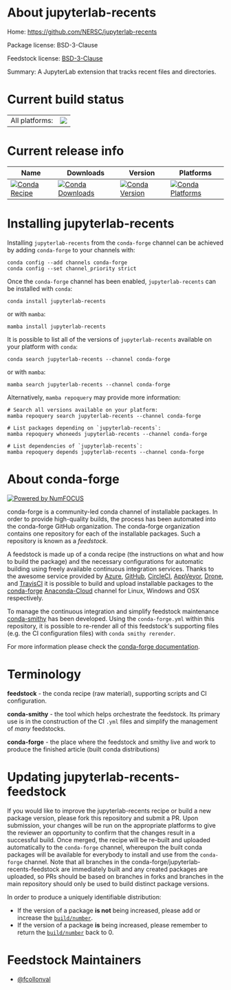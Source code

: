 About jupyterlab-recents
========================

Home: https://github.com/NERSC/jupyterlab-recents

Package license: BSD-3-Clause

Feedstock license: [BSD-3-Clause](https://github.com/conda-forge/jupyterlab-recents-feedstock/blob/main/LICENSE.txt)

Summary: A JupyterLab extension that tracks recent files and directories.

Current build status
====================


<table><tr><td>All platforms:</td>
    <td>
      <a href="https://dev.azure.com/conda-forge/feedstock-builds/_build/latest?definitionId=12254&branchName=main">
        <img src="https://dev.azure.com/conda-forge/feedstock-builds/_apis/build/status/jupyterlab-recents-feedstock?branchName=main">
      </a>
    </td>
  </tr>
</table>

Current release info
====================

| Name | Downloads | Version | Platforms |
| --- | --- | --- | --- |
| [![Conda Recipe](https://img.shields.io/badge/recipe-jupyterlab--recents-green.svg)](https://anaconda.org/conda-forge/jupyterlab-recents) | [![Conda Downloads](https://img.shields.io/conda/dn/conda-forge/jupyterlab-recents.svg)](https://anaconda.org/conda-forge/jupyterlab-recents) | [![Conda Version](https://img.shields.io/conda/vn/conda-forge/jupyterlab-recents.svg)](https://anaconda.org/conda-forge/jupyterlab-recents) | [![Conda Platforms](https://img.shields.io/conda/pn/conda-forge/jupyterlab-recents.svg)](https://anaconda.org/conda-forge/jupyterlab-recents) |

Installing jupyterlab-recents
=============================

Installing `jupyterlab-recents` from the `conda-forge` channel can be achieved by adding `conda-forge` to your channels with:

```
conda config --add channels conda-forge
conda config --set channel_priority strict
```

Once the `conda-forge` channel has been enabled, `jupyterlab-recents` can be installed with `conda`:

```
conda install jupyterlab-recents
```

or with `mamba`:

```
mamba install jupyterlab-recents
```

It is possible to list all of the versions of `jupyterlab-recents` available on your platform with `conda`:

```
conda search jupyterlab-recents --channel conda-forge
```

or with `mamba`:

```
mamba search jupyterlab-recents --channel conda-forge
```

Alternatively, `mamba repoquery` may provide more information:

```
# Search all versions available on your platform:
mamba repoquery search jupyterlab-recents --channel conda-forge

# List packages depending on `jupyterlab-recents`:
mamba repoquery whoneeds jupyterlab-recents --channel conda-forge

# List dependencies of `jupyterlab-recents`:
mamba repoquery depends jupyterlab-recents --channel conda-forge
```


About conda-forge
=================

[![Powered by
NumFOCUS](https://img.shields.io/badge/powered%20by-NumFOCUS-orange.svg?style=flat&colorA=E1523D&colorB=007D8A)](https://numfocus.org)

conda-forge is a community-led conda channel of installable packages.
In order to provide high-quality builds, the process has been automated into the
conda-forge GitHub organization. The conda-forge organization contains one repository
for each of the installable packages. Such a repository is known as a *feedstock*.

A feedstock is made up of a conda recipe (the instructions on what and how to build
the package) and the necessary configurations for automatic building using freely
available continuous integration services. Thanks to the awesome service provided by
[Azure](https://azure.microsoft.com/en-us/services/devops/), [GitHub](https://github.com/),
[CircleCI](https://circleci.com/), [AppVeyor](https://www.appveyor.com/),
[Drone](https://cloud.drone.io/welcome), and [TravisCI](https://travis-ci.com/)
it is possible to build and upload installable packages to the
[conda-forge](https://anaconda.org/conda-forge) [Anaconda-Cloud](https://anaconda.org/)
channel for Linux, Windows and OSX respectively.

To manage the continuous integration and simplify feedstock maintenance
[conda-smithy](https://github.com/conda-forge/conda-smithy) has been developed.
Using the ``conda-forge.yml`` within this repository, it is possible to re-render all of
this feedstock's supporting files (e.g. the CI configuration files) with ``conda smithy rerender``.

For more information please check the [conda-forge documentation](https://conda-forge.org/docs/).

Terminology
===========

**feedstock** - the conda recipe (raw material), supporting scripts and CI configuration.

**conda-smithy** - the tool which helps orchestrate the feedstock.
                   Its primary use is in the construction of the CI ``.yml`` files
                   and simplify the management of *many* feedstocks.

**conda-forge** - the place where the feedstock and smithy live and work to
                  produce the finished article (built conda distributions)


Updating jupyterlab-recents-feedstock
=====================================

If you would like to improve the jupyterlab-recents recipe or build a new
package version, please fork this repository and submit a PR. Upon submission,
your changes will be run on the appropriate platforms to give the reviewer an
opportunity to confirm that the changes result in a successful build. Once
merged, the recipe will be re-built and uploaded automatically to the
`conda-forge` channel, whereupon the built conda packages will be available for
everybody to install and use from the `conda-forge` channel.
Note that all branches in the conda-forge/jupyterlab-recents-feedstock are
immediately built and any created packages are uploaded, so PRs should be based
on branches in forks and branches in the main repository should only be used to
build distinct package versions.

In order to produce a uniquely identifiable distribution:
 * If the version of a package **is not** being increased, please add or increase
   the [``build/number``](https://docs.conda.io/projects/conda-build/en/latest/resources/define-metadata.html#build-number-and-string).
 * If the version of a package **is** being increased, please remember to return
   the [``build/number``](https://docs.conda.io/projects/conda-build/en/latest/resources/define-metadata.html#build-number-and-string)
   back to 0.

Feedstock Maintainers
=====================

* [@fcollonval](https://github.com/fcollonval/)

